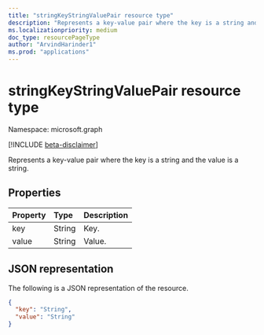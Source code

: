 ```yaml
---
title: "stringKeyStringValuePair resource type"
description: "Represents a key-value pair where the key is a string and the value is a string."
ms.localizationpriority: medium
doc_type: resourcePageType
author: "ArvindHarinder1"
ms.prod: "applications"
---
```


# stringKeyStringValuePair resource type

Namespace: microsoft.graph

[!INCLUDE [beta-disclaimer](../../includes/beta-disclaimer.md)]

Represents a key-value pair where the key is a string and the value is a string.

## Properties
| Property	   | Type	|Description|
|:---------------|:--------|:----------|
|key|String|Key.|
|value|String|Value.|

## JSON representation

The following is a JSON representation of the resource.

<!-- {
  "blockType": "resource",
  "optionalProperties": [

  ],
  "@odata.type": "microsoft.graph.stringKeyStringValuePair"
}-->

```json
{
  "key": "String",
  "value": "String"
}

```

<!-- uuid: 8fcb5dbc-d5aa-4681-8e31-b001d5168d79
2015-10-25 14:57:30 UTC -->
<!--
{
  "type": "#page.annotation",
  "description": "stringKeyStringValuePair resource",
  "keywords": "",
  "section": "documentation",
  "tocPath": "",
  "suppressions": []
}
-->


